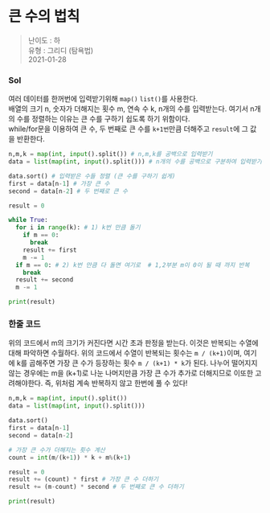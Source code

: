 # 큰 수의 법칙
> 난이도 : 하   
> 유형 : 그리디 (탐욕법)  
> 2021-01-28

### Sol
여러 데이터를 한꺼번에 입력받기위해 `map()` `list()`를 사용한다.  
배열의 크기 n, 숫자가 더해지는 횟수 m, 연속 수 k, n개의 수를 입력받는다.
여기서 n개의 수를 정렬하는 이유는 큰 수를 구하기 쉽도록 하기 위함이다.  
while/for문을 이용하여 큰 수, 두 번째로 큰 수를 `k+1번`만큼 더해주고 `result`에 그 값을 반환한다. 
```python
n,m,k = map(int, input().split()) # n,m,k를 공백으로 입력받기
data = list(map(int, input().split())) # n개의 수를 공백으로 구분하여 입력받기

data.sort() # 입력받은 수들 정렬 (큰 수를 구하기 쉽게) 
first = data[n-1] # 가장 큰 수
second = data[n-2] # 두 번째로 큰 수 

result = 0

while True:
  for i in range(k): # 1) k번 만큼 돌기
    if m == 0:
      break
    result += first
    m -= 1
  if m == 0: # 2) k번 만큼 다 돌면 여기로  # 1,2부분 m이 0이 될 때 까지 반복
    break
  result += second
  m -= 1

print(result)
```

### 한줄 코드
위의 코드에서 m의 크기가 커진다면 시간 초과 판정을 받는다.
이것은 반복되는 수열에 대해 파악하면 수월하다. 위의 코드에서 수열이 반복되는 횟수는 `m / (k+1)`이며,
여기에 k를 곱해주면 가장 큰 수가 등장하는 횟수 `m / (k+1) * k`가 된다. 나누어 떨어지지 않는 경우에는 
m을 (k+1)로 나눈 나머지만큼 가장 큰 수가 추가로 더해지므로 이또한 고려해야한다.
즉, 위처럼 계속 반복하지 않고 한번에 풀 수 있다!
```python
n,m,k = map(int, input().split())
data = list(map(int, input().split())) 

data.sort() 
first = data[n-1] 
second = data[n-2] 

# 가장 큰 수가 더해지는 횟수 계산
count = int(m/(k+1)) * k + m%(k+1)

result = 0
result += (count) * first # 가장 큰 수 더하기
result += (m-count) * second # 두 번째로 큰 수 더하기

print(result)
```